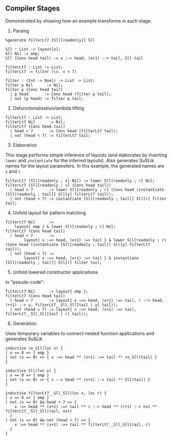 Compiler Stages
---

Demonstrated by showing how an example transforms in each stage.

1. Parsing

```
%generate filterLt7 [Sll[readonly]] Sll

Sll : List -> layout[x];
Sll Nil := emp;
Sll (Cons head tail) := x :-> head, (x+1) :-> tail, Sll tail

filterLt7 : List -> List;
filterLt7 := filter (\v. v < 7)

filter : (Int -> Bool) -> List -> List;
filter p Nil      := Nil;
filter p (Cons head tail)
  | p head       := Cons head (filter p tail);
  | not (p head) := filter p tail;
```

2. Defunctionalization/lambda lifting

```
filterLt7 : List -> List;
filterLt7 Nil      := Nil;
filterLt7 (Cons head tail)
  | head < 7       := Cons head (filterLt7 tail);
  | not (head < 7) := filterLt7 tail;
```

3. Elaboration

This stage performs simple inference of layouts (and elaborates by inserting
`lower` and `instantiate` for the inferred layouts). Also generates SuSLik names for
the layout parameters. In this example, the generated names are `x` and `r`.

```
filterLt7 (Sll[readonly ; x] Nil) := lower Sll[readonly ; r] Nil;
filterLt7 (Sll[readonly ; x] (Cons head tail))
  | head < 7       := lower Sll[readonly ; r] (Cons head (instantiate [Sll[readonly ; tail]] Sll[y] filterLt7 tail));
  | not (head < 7) := instantiate [Sll[readonly ; tail]] Sll[r] filter tail;
```

4. Unfold layout for pattern matching

```
filterLt7 Nil      :=
    layout{ emp } & lower Sll[readonly ; r] Nil;
filterLt7 (Cons head tail)
  | head < 7       :=
        layout{ x :=> head, (x+1) :=> tail } & lower Sll[readonly ; r] (Cons head (instantiate [Sll[readonly ; tail]] Sll[y] filterLt7 tail));
  | not (head < 7) :=
        layout{ x :=> head, (x+1) :=> tail } & instantiate [Sll[readonly ; tail]] Sll[r] filter tail;
```


5. Unfold lowered constructor applications

In "pseudo-code":

```
filterLt7 Nil      := layout{ emp };
filterLt7 (Cons head tail)
  | head < 7       := layout{ x :=> head, (x+1) :=> tail, r :-> head, (r+1) :-> y, filterLt7__Sll_Sll[tail | y] tail));
  | not (head < 7) := layout{ x :=> head, (x+1) :=> tail, filterLt7__Sll_Sll[tail | r] tail));
```

6. Generation

Uses temporary variables to connect nested function applications and generates SuSLik

```
inductive ro_Sll(loc x) {
| x == 0 => { emp }
| not (x == 0) => { x :=> head ** (x+1) :=> tail ** ro_Sll(tail) }
}

inductive Sll(loc x) {
| x == 0 => { emp }
| not (x == 0) => { x :-> head ** (x+1) :-> tail ** Sll(tail) }
}

inductive filterLt7__Sll_Sll(loc x, loc r) {
| x == 0 => { emp }
| not (x == 0) && head < 7 => {
    x :=> head ** (x+1) :=> tail ** r :-> head ** (r+1) :-> nxt ** filterLt7__Sll_Sll(tail, nxt)
  }
| not (x == 0) && not (head < 7) => {
    x :=> head ** (x+1) :=> tail ** filterLt7__Sll_Sll(tail, r)
  }
}
```

